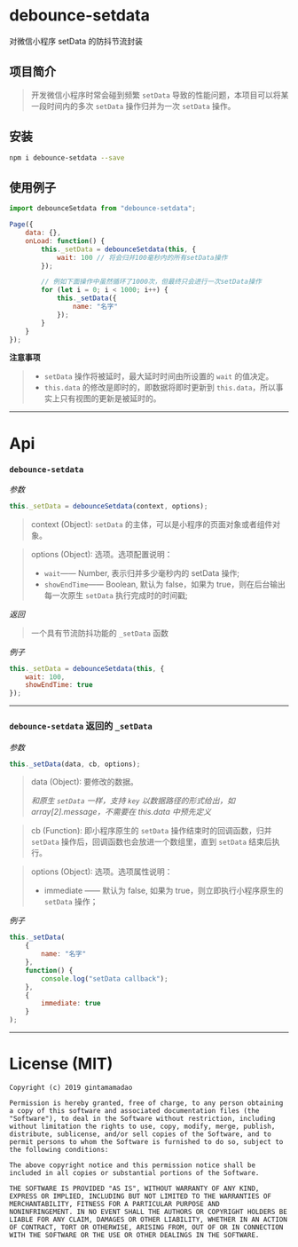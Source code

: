 # debounce-setdata

对微信小程序 setData 的防抖节流封装

## 项目简介

> 开发微信小程序时常会碰到频繁 `setData` 导致的性能问题，本项目可以将某一段时间内的多次 `setData` 操作归并为一次 `setData` 操作。

## 安装

```sh
npm i debounce-setdata --save
```

## 使用例子

```js
import debounceSetdata from "debounce-setdata";

Page({
    data: {},
    onLoad: function() {
        this._setData = debounceSetdata(this, {
            wait: 100 // 将会归并100毫秒内的所有setData操作
        });

        // 例如下面操作中虽然循环了1000次，但最终只会进行一次setData操作
        for (let i = 0; i < 1000; i++) {
            this._setData({
                name: "名字"
            });
        }
    }
});
```

**注意事项**

> -   `setData` 操作将被延时，最大延时时间由所设置的 `wait` 的值决定。
> -   `this.data` 的修改是即时的，即数据将即时更新到 `this.data`，所以事实上只有视图的更新是被延时的。

---

# Api

### `debounce-setdata`

_参数_

```js
this._setData = debounceSetdata(context, options);
```

> context (Object): `setData` 的主体，可以是小程序的页面对象或者组件对象。

> options (Object): 选项。选项配置说明：
>
> -   `wait`—— Number, 表示归并多少毫秒内的 setData 操作;
> -   `showEndTime`—— Boolean, 默认为 false，如果为 true，则在后台输出每一次原生 `setData` 执行完成时的时间戳;

_返回_

> 一个具有节流防抖功能的 `_setData` 函数

_例子_

```js
this._setData = debounceSetdata(this, {
    wait: 100,
    showEndTime: true
});
```

---

### `debounce-setdata` 返回的 `_setData`

_参数_

```js
this._setData(data, cb, options);
```

> data (Object): 要修改的数据。
>
> _和原生 `setData` 一样，支持 `key` 以数据路径的形式给出，如 array[2].message，不需要在 this.data 中预先定义_

> cb (Function): 即小程序原生的 `setData` 操作结束时的回调函数，归并 `setData` 操作后，回调函数也会放进一个数组里，直到 `setData` 结束后执行。

> options (Object): 选项。选项属性说明：
>
> -   immediate —— 默认为 false, 如果为 true，则立即执行小程序原生的 `setData` 操作；

_例子_

```js
this._setData(
    {
        name: "名字"
    },
    function() {
        console.log("setData callback");
    },
    {
        immediate: true
    }
);
```

---

# License (MIT)

```
Copyright (c) 2019 gintamamadao

Permission is hereby granted, free of charge, to any person obtaining
a copy of this software and associated documentation files (the
"Software"), to deal in the Software without restriction, including
without limitation the rights to use, copy, modify, merge, publish,
distribute, sublicense, and/or sell copies of the Software, and to
permit persons to whom the Software is furnished to do so, subject to
the following conditions:

The above copyright notice and this permission notice shall be
included in all copies or substantial portions of the Software.

THE SOFTWARE IS PROVIDED "AS IS", WITHOUT WARRANTY OF ANY KIND,
EXPRESS OR IMPLIED, INCLUDING BUT NOT LIMITED TO THE WARRANTIES OF
MERCHANTABILITY, FITNESS FOR A PARTICULAR PURPOSE AND
NONINFRINGEMENT. IN NO EVENT SHALL THE AUTHORS OR COPYRIGHT HOLDERS BE
LIABLE FOR ANY CLAIM, DAMAGES OR OTHER LIABILITY, WHETHER IN AN ACTION
OF CONTRACT, TORT OR OTHERWISE, ARISING FROM, OUT OF OR IN CONNECTION
WITH THE SOFTWARE OR THE USE OR OTHER DEALINGS IN THE SOFTWARE.
```
